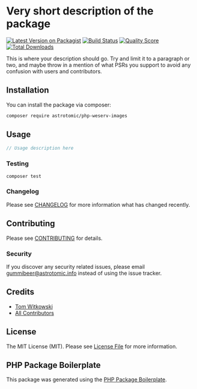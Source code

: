 # Very short description of the package

[![Latest Version on Packagist](https://img.shields.io/packagist/v/astrotomic/php-weserv-images.svg?style=flat-square)](https://packagist.org/packages/astrotomic/php-weserv-images)
[![Build Status](https://img.shields.io/travis/astrotomic/php-weserv-images/master.svg?style=flat-square)](https://travis-ci.org/astrotomic/php-weserv-images)
[![Quality Score](https://img.shields.io/scrutinizer/g/astrotomic/php-weserv-images.svg?style=flat-square)](https://scrutinizer-ci.com/g/astrotomic/php-weserv-images)
[![Total Downloads](https://img.shields.io/packagist/dt/astrotomic/php-weserv-images.svg?style=flat-square)](https://packagist.org/packages/astrotomic/php-weserv-images)

This is where your description should go. Try and limit it to a paragraph or two, and maybe throw in a mention of what PSRs you support to avoid any confusion with users and contributors.

## Installation

You can install the package via composer:

```bash
composer require astrotomic/php-weserv-images
```

## Usage

``` php
// Usage description here
```

### Testing

``` bash
composer test
```

### Changelog

Please see [CHANGELOG](CHANGELOG.md) for more information what has changed recently.

## Contributing

Please see [CONTRIBUTING](CONTRIBUTING.md) for details.

### Security

If you discover any security related issues, please email gummibeer@astrotomic.info instead of using the issue tracker.

## Credits

- [Tom Witkowski](https://github.com/astrotomic)
- [All Contributors](../../contributors)

## License

The MIT License (MIT). Please see [License File](LICENSE.md) for more information.

## PHP Package Boilerplate

This package was generated using the [PHP Package Boilerplate](https://laravelpackageboilerplate.com).